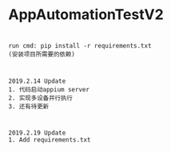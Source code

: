 # AppAutomationTestV2

# 
    run cmd: pip install -r requirements.txt
    (安装项目所需要的依赖)


#
    2019.2.14 Update
    1. 代码启动appium server
    2. 实现多设备并行执行
    3. 还有待更新
    
# 
    2019.2.19 Update
    1. Add requirements.txt